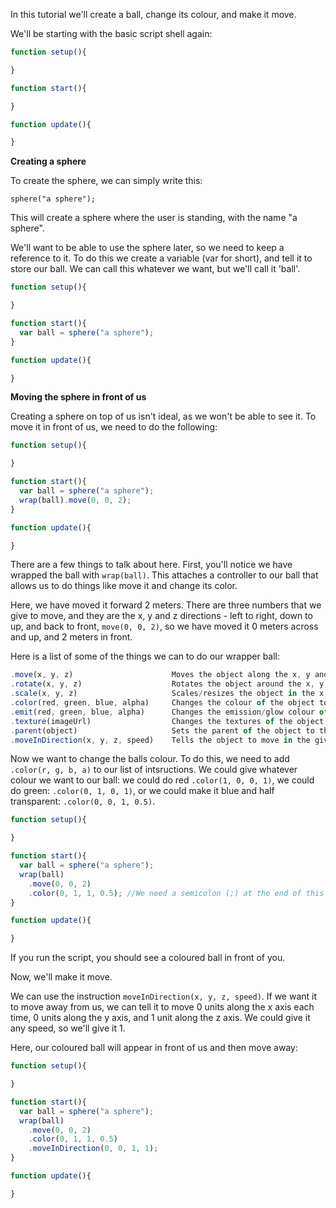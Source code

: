 In this tutorial we'll create a ball, change its colour, and make it move.

We'll be starting with the basic script shell again:

```javascript
function setup(){

}

function start(){

}

function update(){

}
```

**Creating a sphere**

To create the sphere, we can simply write this:

```sphere("a sphere");```

This will create a sphere where the user is standing, with the name "a sphere".

We'll want to be able to use the sphere later, so we need to keep a reference to it.  To do this we create a variable (var for short), and
tell it to store our ball.  We can call this whatever we want, but we'll call it 'ball'.

```javascript
function setup(){

}

function start(){
  var ball = sphere("a sphere");
}

function update(){

}
```

**Moving the sphere in front of us**

Creating a sphere on top of us isn't ideal, as we won't be able to see it.  To move it in front of us, we need to do the following:

```javascript
function setup(){

}

function start(){
  var ball = sphere("a sphere");
  wrap(ball).move(0, 0, 2);
}

function update(){

}
```

There are a few things to talk about here.  First, you'll notice we have wrapped the ball with ```wrap(ball)```.  This attaches a controller
to our ball that allows us to do things like move it and change its color.  

Here, we have moved it forward 2 meters.  There are three numbers that we give to move, and they are the x, y and z directions - left to right, 
down to up, and back to front, ```move(0, 0, 2)```, so we have moved it 0 meters across and up, and 2 meters in front.

Here is a list of some of the things we can to do our wrapper ball:
```javascript
.move(x, y, z)                      Moves the object along the x, y and z axes
.rotate(x, y, z)                    Rotates the object around the x, y and z axes
.scale(x, y, z)                     Scales/resizes the object in the x, y and z directions
.color(red, green, blue, alpha)     Changes the colour of the object to the specified red, green, blue and alpha values - values are from 0 to 1 
.emit(red, green, blue, alpha)      Changes the emission/glow colour of the object to the specified red, green, blue and alpha values - values are from 0 to 1
.texture(imageUrl)                  Changes the textures of the object to the image from the URL
.parent(object)                     Sets the parent of the object to the given object.  This means that if the parent moves, rotates or scales the child wil also move, rotate or scale.
.moveInDirection(x, y, z, speed)    Tells the object to move in the given direction at the given speed.
```

Now we want to change the balls colour.  To do this, we need to add ```.color(r, g, b, a)``` to our list of intsructions.  We could give whatever colour we want to our ball: we could do red ```.color(1, 0, 0, 1)```, we could do green: ```.color(0, 1, 0, 1)```, or we could make it blue and half transparent: ```.color(0, 0, 1, 0.5)```.  

```javascript
function setup(){

}

function start(){
  var ball = sphere("a sphere");
  wrap(ball)
    .move(0, 0, 2)
    .color(0, 1, 1, 0.5); //We need a semicolon (;) at the end of this line, to tell the application that there are no more instructions.
}

function update(){

}
```

If you run the script, you should see a coloured ball in front of you.

Now, we'll make it move.

We can use the instruction ```moveInDirection(x, y, z, speed)```.  If we want it to move away from us, we can tell it to move 0 
units along the x axis each time, 0 units along the y axis, and 1 unit along the z axis.  We could give it any speed, so we'll give it 1.

Here, our coloured ball will appear in front of us and then move away:

```javascript
function setup(){

}

function start(){
  var ball = sphere("a sphere");
  wrap(ball)
    .move(0, 0, 2)
    .color(0, 1, 1, 0.5)
    .moveInDirection(0, 0, 1, 1);
}

function update(){

}
```
